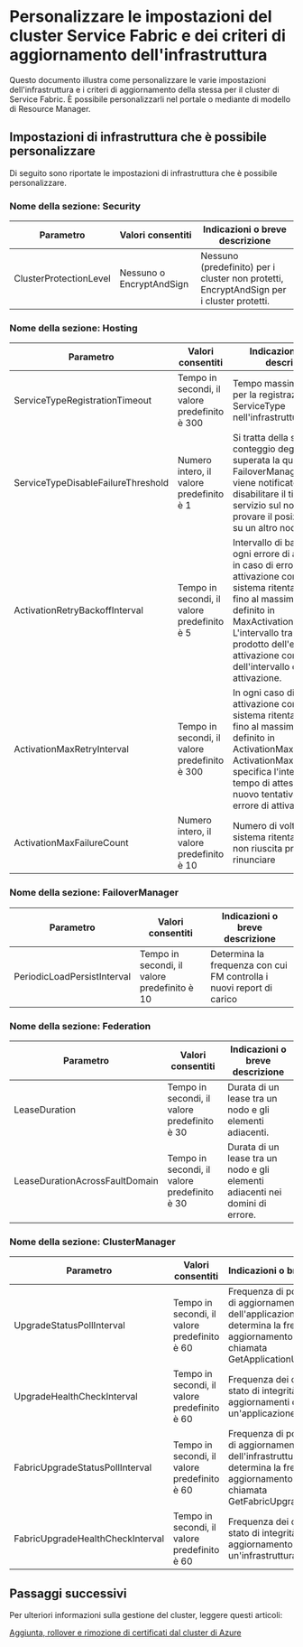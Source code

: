 
<properties
   pageTitle="Personalizzare le impostazioni del cluster di Service Fabric e dei criteri di aggiornamento dell'infrastruttura | Microsoft Azure"
   description="Questo articolo descrive le impostazioni dell'infrastruttura e i criteri di aggiornamento dell'infrastruttura che è possibile personalizzare."
   services="service-fabric"
   documentationCenter=".net"
   authors="chackdan"
   manager="timlt"
   editor=""/> 

<tags
   ms.service="service-fabric"
   ms.devlang="dotnet"
   ms.topic="article"
   ms.tgt_pltfrm="NA"
   ms.workload="NA"
   ms.date="09/20/2016"
   ms.author="chackdan"/> 

# Personalizzare le impostazioni del cluster Service Fabric e dei criteri di aggiornamento dell'infrastruttura

Questo documento illustra come personalizzare le varie impostazioni dell'infrastruttura e i criteri di aggiornamento della stessa per il cluster di Service Fabric. È possibile personalizzarli nel portale o mediante di modello di Resource Manager.

## Impostazioni di infrastruttura che è possibile personalizzare


Di seguito sono riportate le impostazioni di infrastruttura che è possibile personalizzare.

### Nome della sezione: Security

|**Parametro**|**Valori consentiti**|**Indicazioni o breve descrizione**|
|-----------------------|--------------------------|--------------------------|
|ClusterProtectionLevel|Nessuno o EncryptAndSign| Nessuno (predefinito) per i cluster non protetti, EncryptAndSign per i cluster protetti. |

### Nome della sezione: Hosting

|**Parametro**|**Valori consentiti**|**Indicazioni o breve descrizione**|
|-----------------------|--------------------------|--------------------------|
|ServiceTypeRegistrationTimeout|Tempo in secondi, il valore predefinito è 300| Tempo massimo consentito per la registrazione di ServiceType nell'infrastruttura|
|ServiceTypeDisableFailureThreshold|Numero intero, il valore predefinito è 1| Si tratta della soglia per il conteggio degli errori superata la quale a FailoverManager (FM) viene notificato di disabilitare il tipo di servizio sul nodo e di provare il posizionamento su un altro nodo.|
|ActivationRetryBackoffInterval|Tempo in secondi, il valore predefinito è 5|Intervallo di backoff per ogni errore di attivazione; in caso di errore di attivazione continua, il sistema ritenta l'attivazione fino al massimo valore definito in MaxActivationFailureCount. L'intervallo tra tentativi è il prodotto dell'errore di attivazione continua e dell'intervallo di backoff di attivazione.|
|ActivationMaxRetryInterval|Tempo in secondi, il valore predefinito è 300| In ogni caso di errore di attivazione continua, il sistema ritenta l'attivazione fino al massimo valore definito in ActivationMaxFailureCount. ActivationMaxRetryInterval specifica l'intervallo di tempo di attesa prima di un nuovo tentativo dopo ogni errore di attivazione |
|ActivationMaxFailureCount|Numero intero, il valore predefinito è 10| Numero di volte che il sistema ritenta l'attivazione non riuscita prima di rinunciare |

### Nome della sezione: FailoverManager

|**Parametro**|**Valori consentiti**|**Indicazioni o breve descrizione**|
|-----------------------|--------------------------|--------------------------|
|PeriodicLoadPersistInterval|Tempo in secondi, il valore predefinito è 10| Determina la frequenza con cui FM controlla i nuovi report di carico|

### Nome della sezione: Federation

|**Parametro**|**Valori consentiti**|**Indicazioni o breve descrizione**|
|-----------------------|--------------------------|--------------------------|
|LeaseDuration|Tempo in secondi, il valore predefinito è 30|Durata di un lease tra un nodo e gli elementi adiacenti.|
|LeaseDurationAcrossFaultDomain|Tempo in secondi, il valore predefinito è 30|Durata di un lease tra un nodo e gli elementi adiacenti nei domini di errore.|

### Nome della sezione: ClusterManager

|**Parametro**|**Valori consentiti**|**Indicazioni o breve descrizione**|
|-----------------------|--------------------------|--------------------------|
|UpgradeStatusPollInterval|Tempo in secondi, il valore predefinito è 60|Frequenza di polling sullo stato di aggiornamento dell'applicazione. Questo valore determina la frequenza di aggiornamento di qualsiasi chiamata GetApplicationUpgradeProgress|
|UpgradeHealthCheckInterval|Tempo in secondi, il valore predefinito è 60|Frequenza dei controlli sullo stato di integrità durante gli aggiornamenti di un'applicazione monitorata|
|FabricUpgradeStatusPollInterval|Tempo in secondi, il valore predefinito è 60|Frequenza di polling dello stato di aggiornamento dell'infrastruttura. Questo valore determina la frequenza di aggiornamento di qualsiasi chiamata GetFabricUpgradeProgress |
|FabricUpgradeHealthCheckInterval|Tempo in secondi, il valore predefinito è 60|Frequenza dei controlli sullo stato di integrità durante un aggiornamento di un'infrastruttura monitorata|



## Passaggi successivi

Per ulteriori informazioni sulla gestione del cluster, leggere questi articoli:

[Aggiunta, rollover e rimozione di certificati dal cluster di Azure ](service-fabric-cluster-security-update-certs-azure.md)

<!---HONumber=AcomDC_0921_2016-->